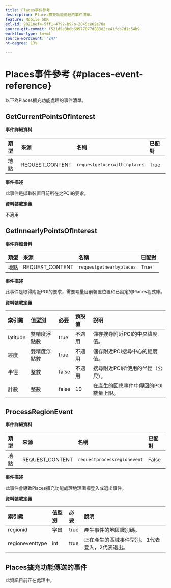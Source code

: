 ```yaml
---
title: Places事件參考
description: Places擴充功能處理的事件清單。
feature: Mobile SDK
exl-id: 98210ef4-5ff1-4792-b97b-2845ce02e78a
source-git-commit: f521d5e3b0b69977877d88382ce41fcb7d1c54b9
workflow-type: tm+mt
source-wordcount: '247'
ht-degree: 13%

---
```


# Places事件參考 {#places-event-reference}

以下為Places擴充功能處理的事件清單。

## GetCurrentPointsOfInterest

**事件詳細資料**

| 類型 | 來源 | 名稱 | 已配對 |
| :--- | :--- | :--- | :--- |
| 地點 | REQUEST_CONTENT | `requestgetuserwithinplaces` | True |

**事件描述**

此事件是擷取裝置目前所在之POI的要求。

**資料裝載定義**

不適用

## GetInnearlyPointsOfInterest

**事件詳細資料**

| 類型 | 來源 | 名稱 | 已配對 |
| :--- | :--- | :--- | :--- |
| 地點 | REQUEST_CONTENT | `requestgetnearbyplaces` | True |

**事件描述**

此事件是取得附近POI的要求，需要考量目前裝置位置和已設定的Places程式庫。

**資料裝載定義**

| 索引鍵 | 值型別 | 必要 | 預設值 | 說明 |
| :--- | :--- | :--- | :--- | :--- |
| latitude | 雙精度浮點數 | true | 不適用 | 儲存搜尋附近POI的中央緯度值。 |
| 經度 | 雙精度浮點數 | true | 不適用 | 儲存附近POI搜尋中心的經度值。 |
| 半徑 | 整數 | false | 不適用 | 搜尋附近POI所使用的半徑（公尺）。 |
| 計數 | 整數 | false | 10 | 在產生的回應事件中傳回的POI數量上限。 |

## ProcessRegionEvent

**事件詳細資料**

| 類型 | 來源 | 名稱 | 已配對 |
| :--- | :--- | :--- | :--- |
| 地點 | REQUEST_CONTENT | `requestprocessregionevent` | False |

**事件描述**

此事件會導致Places擴充功能處理地理圍欄登入或退出事件。

**資料裝載定義**

| 索引鍵 | 值型別 | 必要 | 說明 |
| :--- | :--- | :--- | :--- |
| regionid | 字串 | true | 產生事件的地區識別碼。 |
| regioneventtype | int | true | 正在產生的區域事件型別。 1代表登入，2代表退出。 |

## Places擴充功能傳送的事件

此資訊目前正在處理中。
